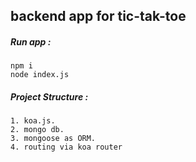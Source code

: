 ## backend app for tic-tak-toe 

##### Run app :
    npm i
    node index.js
    
##### Project Structure :
```
1. koa.js.
2. mongo db.
3. mongoose as ORM.
4. routing via koa router
```


    


